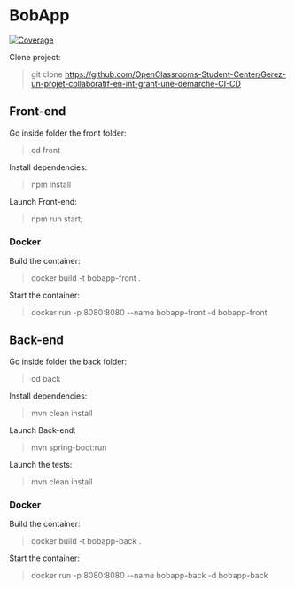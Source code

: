 # BobApp

[![Coverage](https://sonarcloud.io/api/project_badges/measure?project=lephenix47_Lahouiti_Younes_P10_20042024&metric=coverage)](https://sonarcloud.io/summary/new_code?id=lephenix47_Lahouiti_Younes_P10_20042024)

Clone project:

> git clone https://github.com/OpenClassrooms-Student-Center/Gerez-un-projet-collaboratif-en-int-grant-une-demarche-CI-CD

## Front-end 

Go inside folder the front folder:

> cd front

Install dependencies:

> npm install

Launch Front-end:

> npm run start;

### Docker

Build the container:

> docker build -t bobapp-front .  

Start the container:

> docker run -p 8080:8080 --name bobapp-front -d bobapp-front

## Back-end

Go inside folder the back folder:

> cd back

Install dependencies:

> mvn clean install

Launch Back-end:

>  mvn spring-boot:run

Launch the tests:

> mvn clean install

### Docker

Build the container:

> docker build -t bobapp-back .  

Start the container:

> docker run -p 8080:8080 --name bobapp-back -d bobapp-back 